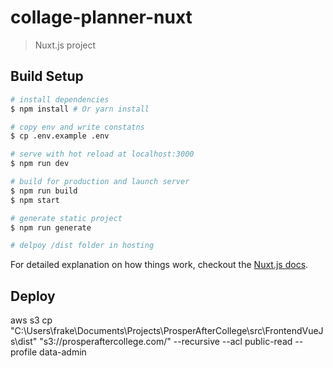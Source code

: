 # collage-planner-nuxt

> Nuxt.js project

## Build Setup

``` bash
# install dependencies
$ npm install # Or yarn install

# copy env and write constatns
$ cp .env.example .env

# serve with hot reload at localhost:3000
$ npm run dev

# build for production and launch server
$ npm run build
$ npm start

# generate static project
$ npm run generate

# delpoy /dist folder in hosting
```

For detailed explanation on how things work, checkout the [Nuxt.js docs](https://github.com/nuxt/nuxt.js).

## Deploy

aws s3 cp "C:\Users\frake\Documents\Projects\ProsperAfterCollege\src\FrontendVueJs\dist" "s3://prosperaftercollege.com/" --recursive --acl public-read --profile data-admin


